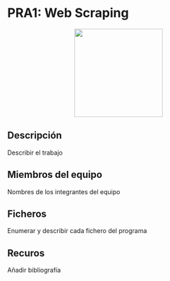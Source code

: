 # PRA1: Web Scraping

<p align="center">
  <img src="https://cdn.pixabay.com/photo/2016/07/23/13/18/pokemon-1536847_1280.png" width="200" height="200">
</p>

## Descripción

Describir el trabajo

## Miembros del equipo

Nombres de los integrantes del equipo

## Ficheros

Enumerar y describir cada fichero del programa

## Recuros

Añadir bibliografía
